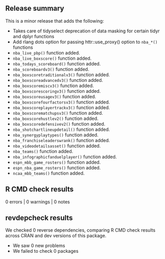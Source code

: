 ## Release summary

This is a minor release that adds the following:

- Takes care of tidyselect deprecation of data masking for certain tidyr and dplyr functions
- Add rlang dots option for passing httr::use_proxy() option to `nba_*()` functions
- ```nba_live_pbp()``` function added.
- ```nba_live_boxscore()``` function added.
- ```nba_todays_scoreboard()``` function added.
- ```nba_scoreboardv3()``` function added.
- ```nba_boxscoretraditionalv3()``` function added.
- ```nba_boxscoreadvancedv3()``` function added.
- ```nba_boxscoremiscv3()``` function added.
- ```nba_boxscorescoringv3()``` function added.
- ```nba_boxscoreusagev3()``` function added.
- ```nba_boxscorefourfactorsv3()``` function added.
- ```nba_boxscoreplayertrackv3()``` function added.
- ```nba_boxscorematchupsv3()``` function added.
- ```nba_boxscorehustlev2()``` function added.
- ```nba_boxscoredefensivev2()``` function added.
- ```nba_shotchartlineupdetail()``` function added.
- ```nba_synergyplaytypes()``` function added.
- ```nba_franchiseleaderswrank()``` function added.
- ```nba_videodetailsasset()``` function added.
- ```nba_teams()``` function added.
- ```nba_infographicfanduelplayer()``` function added.
- ```espn_mbb_game_rosters()``` function added.
- ```espn_nba_game_rosters()``` function added.
- ```ncaa_mbb_teams()``` function added.
 

## R CMD check results

0 errors | 0 warnings | 0 notes

## revdepcheck results

We checked 0 reverse dependencies, comparing R CMD check results across CRAN and dev versions of this package.

 * We saw 0 new problems
 * We failed to check 0 packages
